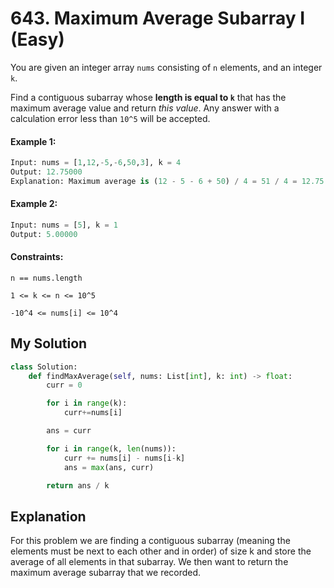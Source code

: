# 643. Maximum Average Subarray I (Easy)

You are given an integer array `nums` consisting of `n` elements, and an integer `k`.

Find a contiguous subarray whose **length is equal to `k`** that has the maximum average value and return *this value*. Any answer with a calculation error less than `10^5` will be accepted.

#### Example 1:

```Python
Input: nums = [1,12,-5,-6,50,3], k = 4
Output: 12.75000
Explanation: Maximum average is (12 - 5 - 6 + 50) / 4 = 51 / 4 = 12.75
```

#### Example 2:

```Python
Input: nums = [5], k = 1
Output: 5.00000
```

#### Constraints:

`n == nums.length`

`1 <= k <= n <= 10^5`

`-10^4 <= nums[i] <= 10^4`

## My Solution

```Python
class Solution:
    def findMaxAverage(self, nums: List[int], k: int) -> float:
        curr = 0

        for i in range(k):
            curr+=nums[i]

        ans = curr

        for i in range(k, len(nums)):
            curr += nums[i] - nums[i-k]
            ans = max(ans, curr)

        return ans / k
```

## Explanation

For this problem we are finding a contiguous subarray (meaning the elements must be next to each other and in order) of size k and store the average of all elements in that subarray. We then want to return the maximum average subarray that we recorded.

